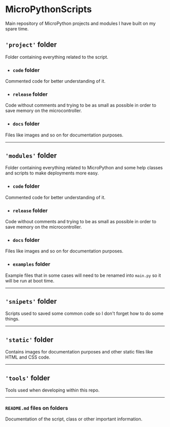 # MicroPythonScripts
Main repository of MicroPython projects and modules I have built on my spare time.

## **`'project'`** folder
  Folder containing everything related to the script.
  * ### `code` folder
  Commented code for better understanding of it.
  * ### `release` folder
  Code without comments and trying to be as small as possible in order to save memory on the microcontroller.
  * ### `docs` folder
  Files like images and so on for documentation purposes.
___
## **`'modules'`** folder
Folder containing everything related to MicroPython and some help classes and scripts to make deployments more easy.
  * ### `code` folder
  Commented code for better understanding of it.
  * ### `release` folder
  Code without comments and trying to be as small as possible in order to save memory on the microcontroller.
  * ### `docs` folder
  Files like images and so on for documentation purposes.
  * ### `examples` folder
  Example files that in some cases will need to be renamed into `main.py` so it will be run at boot time.
___
## **`'snipets'`** folder
Scripts used to saved some common code so I don't forget how to do some things.

___
## **`'static'`** folder
Contains images for documentation purposes and other static files like HTML and CSS code.

___
## **`'tools'`** folder
Tools used when developing within this repo.
___
### **`README.md`** files on folders
Documentation of the script, class or other important information.
